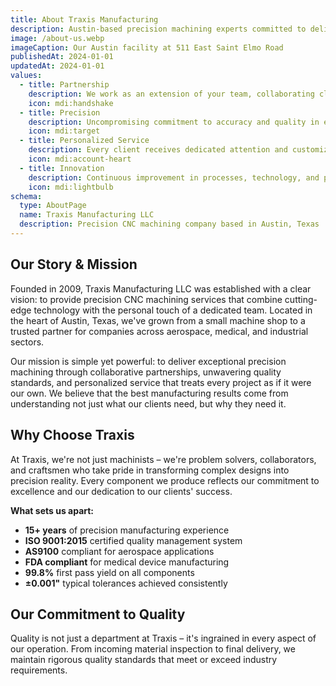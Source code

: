 ```yaml
---
title: About Traxis Manufacturing
description: Austin-based precision machining experts committed to delivering exceptional quality through personalized service and collaborative partnerships.
image: /about-us.webp
imageCaption: Our Austin facility at 511 East Saint Elmo Road
publishedAt: 2024-01-01
updatedAt: 2024-01-01
values:
  - title: Partnership
    description: We work as an extension of your team, collaborating closely to achieve the best results.
    icon: mdi:handshake
  - title: Precision
    description: Uncompromising commitment to accuracy and quality in every component we produce.
    icon: mdi:target
  - title: Personalized Service
    description: Every client receives dedicated attention and customized solutions for their needs.
    icon: mdi:account-heart
  - title: Innovation
    description: Continuous improvement in processes, technology, and problem-solving approaches.
    icon: mdi:lightbulb
schema:
  type: AboutPage
  name: Traxis Manufacturing LLC
  description: Precision CNC machining company based in Austin, Texas
---
```


## Our Story & Mission

Founded in 2009, Traxis Manufacturing LLC was established with a clear vision: to provide precision CNC machining services that combine cutting-edge technology with the personal touch of a dedicated team. Located in the heart of Austin, Texas, we've grown from a small machine shop to a trusted partner for companies across aerospace, medical, and industrial sectors.

Our mission is simple yet powerful: to deliver exceptional precision machining through collaborative partnerships, unwavering quality standards, and personalized service that treats every project as if it were our own. We believe that the best manufacturing results come from understanding not just what our clients need, but why they need it.

## Why Choose Traxis

At Traxis, we're not just machinists – we're problem solvers, collaborators, and craftsmen who take pride in transforming complex designs into precision reality. Every component we produce reflects our commitment to excellence and our dedication to our clients' success.

**What sets us apart:**

- **15+ years** of precision manufacturing experience
- **ISO 9001:2015** certified quality management system
- **AS9100** compliant for aerospace applications
- **FDA compliant** for medical device manufacturing
- **99.8%** first pass yield on all components
- **±0.001"** typical tolerances achieved consistently

## Our Commitment to Quality

Quality is not just a department at Traxis – it's ingrained in every aspect of our operation. From incoming material inspection to final delivery, we maintain rigorous quality standards that meet or exceed industry requirements.